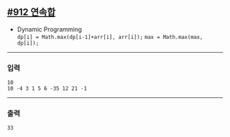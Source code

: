 [#912 연속합](https://www.acmicpc.net/problem/1912)
---

- Dynamic Programming \
    `dp[i] = Math.max(dp[i-1]+arr[i], arr[i]);`
    `max = Math.max(max, dp[i]);`


---

### 입력
```
10
10 -4 3 1 5 6 -35 12 21 -1
```

---
### 출력
```
33
```